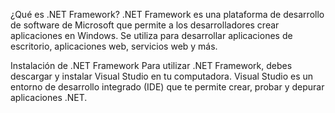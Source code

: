 
¿Qué es .NET Framework?
.NET Framework es una plataforma de desarrollo de software de Microsoft que permite a los desarrolladores crear aplicaciones en Windows. Se utiliza para desarrollar aplicaciones de escritorio, aplicaciones web, servicios web y más.

Instalación de .NET Framework
Para utilizar .NET Framework, debes descargar y instalar Visual Studio en tu computadora. Visual Studio es un entorno de desarrollo integrado (IDE) que te permite crear, probar y depurar aplicaciones .NET.
